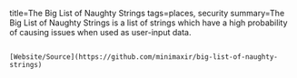 title=The Big List of Naughty Strings
tags=places, security
summary=The Big List of Naughty Strings is a list of strings which have a high probability of causing issues when used as user-input data.
~~~~~~

[Website/Source](https://github.com/minimaxir/big-list-of-naughty-strings)
